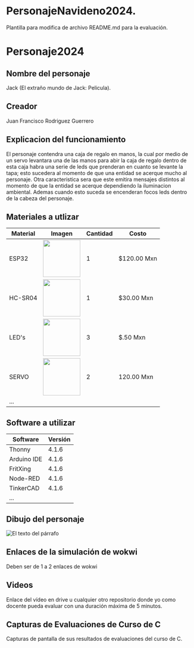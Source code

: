 # PersonajeNavideno2024.


Plantilla para modifica  de archivo README.md para la evaluación.

# Personaje2024
## Nombre del personaje
Jack (El extraño mundo de Jack: Pelicula).
## Creador
Juan Francisco Rodriguez Guerrero
## Explicacion del funcionamiento
El personaje contendra una caja de regalo en manos, la cual por medio de un servo levantara una de las manos para abir la caja de regalo
dentro de esta caja habra una serie de leds que prenderan en cuanto se levante la tapa; esto sucedera al momento de que una entidad se acerque
mucho al personaje.
Otra caracteristica sera que este emitira mensajes distintos al momento de que la entidad se acerque dependiendo la iluminacion ambiental.
Ademas cuando esto suceda se encenderan focos leds dentro de la cabeza del personaje.
## Materiales a utlizar
|Material|Imagen|Cantidad|Costo|
|--|--|--|--|
|ESP32|<img src="https://github.com/user-attachments/assets/0d280367-493e-4f7c-a587-36e1f822116b" width="100"/>|1|$120.00 Mxn|
|HC-SR04|<img width="100" src="https://github.com/user-attachments/assets/e8f3a364-83e3-4194-9eb1-15547012fb1b" />|1|$30.00 Mxn|
|LED's|<img width="100" src="https://www.steren.com.mx/media/catalog/product/cache/0236bbabe616ddcff749ccbc14f38bf2/image/1709082e0/led-de-5-mm-color-rojo-claro.jpg" />|3|$.50 Mxn|
|SERVO|<img width="100" src="https://moviltronics.com/moviltronics.com/wp-content/uploads/2019/09/39.png" />|2|120.00 Mxn|
|...||||

## Software a utilizar
|Software|Versión|
|--|--|
|Thonny|4.1.6|
|Arduino IDE|4.1.6|
|FritXing|4.1.6|
|Node-RED|4.1.6|
|TinkerCAD|4.1.6|
|...||

## Dibujo del personaje
![El texto del párrafo](https://github.com/user-attachments/assets/ecb4f677-87c2-4c3c-8f75-135e0655308a)

## Enlaces de la simulación de wokwi
Deben ser de 1 a 2 enlaces de wokwi

## Videos
Enlace del vídeo en drive u cualquier otro repositorio donde yo como docente pueda evaluar con una duración máxima de 5 minutos.

## Capturas de Evaluaciones de Curso de C
Capturas de pantalla de sus resultados de evaluaciones del curso de C.
